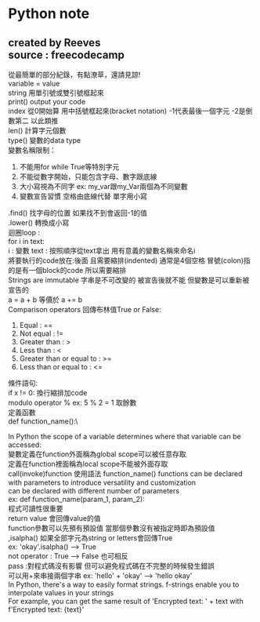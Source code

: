 Python note
===
created by Reeves  
source : freecodecamp
---
從最簡單的部分紀錄，有點潦草，還請見諒!  
variable = value\
string 用單引號或雙引號框起來\
print() output your code\
index 從0開始算 用中括號框起來(bracket notation) -1代表最後一個字元 -2是倒數第二 以此類推\
len() 計算字元個數\
type() 變數的data type\
變數名稱限制：
1. 不能用for while True等特別字元
2. 不能從數字開始，只能包含字母、數字跟底線
3. 大小寫視為不同字 ex: my_var跟my_Var兩個為不同變數
4. 變數宣告習慣 空格由底線代替 單字用小寫

.find() 找字母的位置 如果找不到會返回-1的值\
.lower() 轉換成小寫\
迴圈loop :\
for i in text: \
i : 變數 text : 按照順序從text拿出 用有意義的變數名稱來命名i\
將要執行的code放在:後面 且需要縮排(indented) 通常是4個空格 冒號(colon)指的是有一個block的code 所以需要縮排\
Strings are immutable 字串是不可改變的 被宣告後就不能 但變數是可以重新被宣告的\
a = a + b 等價於 a += b\
Comparison operators 回傳布林值True or False:
1. Equal : ==
2. Not equal : !=
3. Greater than : >
4. Less than : <
5. Greater than or equal to : >=
6. Less than or equal to : <=

條件語句:\
if x != 0: 換行縮排加code\
modulo operator % ex: 5 % 2 = 1 取餘數\
定義函數\
def function_name():\

In Python the scope of a variable determines where that variable can be accessed:\
變數定義在function外面稱為global scope可以被任意存取\
定義在function裡面稱為local scope不能被外面存取\
call(invoke)function 使用語法 function_name()
functions can be declared with parameters to introduce versatility and customization\
can be declared with different number of parameters\
ex: def function_name(param_1, param_2):\
程式可讀性很重要\
return value 會回傳value的值\
function參數可以先預有預設值 當那個參數沒有被指定時即為預設值\
,isalpha() 如果全部字元為string or letters會回傳True\
ex: 'okay'.isalpha() --> True\
not operator : True --> False 也可相反\
pass :對程式碼沒有影響  但可以避免程式碼在不完整的時候發生錯誤\
可以用+來串接兩個字串 ex: 'hello' + 'okay' --> 'hello okay'\
In Python, there's a way to easily format strings. f-strings enable you to interpolate values in your strings\
For example, you can get the same result of 'Encrypted text: ' + text with f'Encrypted text: {text}'
